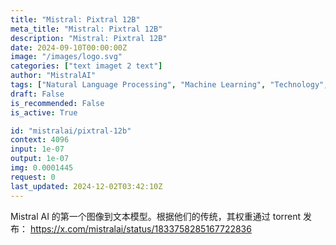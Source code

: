 ```yaml
---
title: "Mistral: Pixtral 12B"
meta_title: "Mistral: Pixtral 12B"
description: "Mistral: Pixtral 12B"
date: 2024-09-10T00:00:00Z
image: "/images/logo.svg"
categories: ["text imaget 2 text"]
author: "MistralAI"
tags: ["Natural Language Processing", "Machine Learning", "Technology", "Generative AI", "Data Science"]
draft: False
is_recommended: False
is_active: True

id: "mistralai/pixtral-12b"
context: 4096
input: 1e-07
output: 1e-07
img: 0.0001445
request: 0
last_updated: 2024-12-02T03:42:10Z
---
```


Mistral AI 的第一个图像到文本模型。根据他们的传统，其权重通过 torrent 发布： https://x.com/mistralai/status/1833758285167722836

